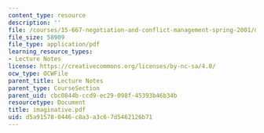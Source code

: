 ```yaml
---
content_type: resource
description: ''
file: /courses/15-667-negotiation-and-conflict-management-spring-2001/d5a915780446c8a3a3c67d5462126b71_imaginative.pdf
file_size: 58909
file_type: application/pdf
learning_resource_types:
- Lecture Notes
license: https://creativecommons.org/licenses/by-nc-sa/4.0/
ocw_type: OCWFile
parent_title: Lecture Notes
parent_type: CourseSection
parent_uid: cbc0844b-ccd9-ec29-098f-45393b46b34b
resourcetype: Document
title: imaginative.pdf
uid: d5a91578-0446-c8a3-a3c6-7d5462126b71
---
```

